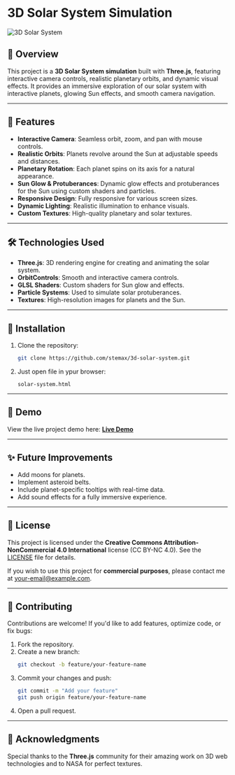 # 3D Solar System Simulation

![3D Solar System](https://i.ibb.co/bghhh2R/Screenshot-from-2024-12-17-09-17-04.png)

## 🌌 Overview
This project is a **3D Solar System simulation** built with **Three.js**, featuring interactive camera controls, realistic planetary orbits, and dynamic visual effects. It provides an immersive exploration of our solar system with interactive planets, glowing Sun effects, and smooth camera navigation.

---

## 🚀 Features
- **Interactive Camera**: Seamless orbit, zoom, and pan with mouse controls.
- **Realistic Orbits**: Planets revolve around the Sun at adjustable speeds and distances.
- **Planetary Rotation**: Each planet spins on its axis for a natural appearance.
- **Sun Glow & Protuberances**: Dynamic glow effects and protuberances for the Sun using custom shaders and particles.
- **Responsive Design**: Fully responsive for various screen sizes.
- **Dynamic Lighting**: Realistic illumination to enhance visuals.
- **Custom Textures**: High-quality planetary and solar textures.

---

## 🛠️ Technologies Used
- **Three.js**: 3D rendering engine for creating and animating the solar system.
- **OrbitControls**: Smooth and interactive camera controls.
- **GLSL Shaders**: Custom shaders for Sun glow and effects.
- **Particle Systems**: Used to simulate solar protuberances.
- **Textures**: High-resolution images for planets and the Sun.

---

## 🔧 Installation
1. Clone the repository:
   ```bash
   git clone https://github.com/stemax/3d-solar-system.git
   ```
2. Just open file in ypur browser:
   ```
   solar-system.html
   ```

---

## 🎥 Demo
View the live project demo here: [**Live Demo**](#) 

---

## ✨ Future Improvements
- Add moons for planets.
- Implement asteroid belts.
- Include planet-specific tooltips with real-time data.
- Add sound effects for a fully immersive experience.

---

## 📜 License
This project is licensed under the **Creative Commons Attribution-NonCommercial 4.0 International** license (CC BY-NC 4.0). See the [LICENSE](LICENSE) file for details.

If you wish to use this project for **commercial purposes**, please contact me at [your-email@example.com](mailto:your-email@example.com).

---

## 🤝 Contributing
Contributions are welcome! If you'd like to add features, optimize code, or fix bugs:
1. Fork the repository.
2. Create a new branch:
   ```bash
   git checkout -b feature/your-feature-name
   ```
3. Commit your changes and push:
   ```bash
   git commit -m "Add your feature"
   git push origin feature/your-feature-name
   ```
4. Open a pull request.

---

## 🙌 Acknowledgments
Special thanks to the **Three.js** community for their amazing work on 3D web technologies and to NASA for perfect textures.
